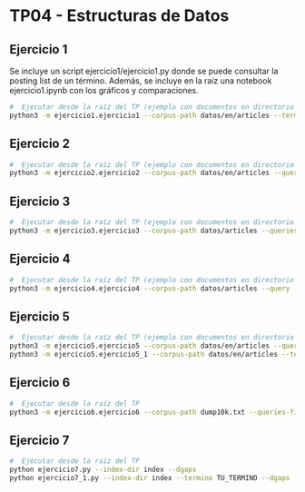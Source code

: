 # TP04 - Estructuras de Datos
## Ejercicio 1
Se incluye un script ejercicio1/ejercicio1.py donde se puede consultar la posting list de un término. Además, se incluye en la raíz una notebook ejercicio1.ipynb con los gráficos y comparaciones.
```bash
#  Ejecutar desde la raíz del TP (ejemplo con documentos en directorio /datos)
python3 -m ejercicio1.ejercicio1 --corpus-path datos/en/articles --termino president
```
## Ejercicio 2
```bash
#  Ejecutar desde la raíz del TP (ejemplo con documentos en directorio /datos)
python3 -m ejercicio2.ejercicio2 --corpus-path datos/en/articles --query '(perro AND gato) OR raton'
```
## Ejercicio 3
```bash
#  Ejecutar desde la raíz del TP (ejemplo con documentos en directorio /datos)
python3 -m ejercicio3.ejercicio3 --corpus-path datos/articles --queries-file queries/EFF-10K-queries.txt
```
## Ejercicio 4
```bash
#  Ejecutar desde la raíz del TP (ejemplo con documentos en directorio /datos)
python3 -m ejercicio4.ejercicio4 --corpus-path datos/articles --query 'president usa' --top-k 10
```
## Ejercicio 5
```bash
#  Ejecutar desde la raíz del TP (ejemplo con documentos en directorio /datos)
python3 -m ejercicio5.ejercicio5 --corpus-path datos/en/articles --queries-file EFF-10K-queries.txt
python3 -m ejercicio5.ejercicio5_1 --corpus-path datos/en/articles --termino president
```
## Ejercicio 6
```bash
#  Ejecutar desde la raíz del TP
python3 -m ejercicio6.ejercicio6 --corpus-path dump10k.txt --queries-file queriesDump10K.txt --top-k 10
```
## Ejercicio 7
```bash
#  Ejecutar desde la raíz del TP
python ejercicio7.py --index-dir index --dgaps
python ejercicio7_1.py --index-dir index --termino TU_TERMINO --dgaps
```